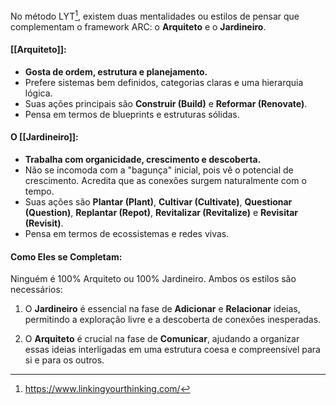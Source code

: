 No método LYT[^1], existem duas mentalidades ou estilos de pensar que complementam o framework ARC: o **Arquiteto** e o **Jardineiro**.


#### **[[Arquiteto]]:**

- **Gosta de ordem, estrutura e planejamento.**
- Prefere sistemas bem definidos, categorias claras e uma hierarquia lógica.
- Suas ações principais são **Construir (Build)** e **Reformar (Renovate)**.
- Pensa em termos de blueprints e estruturas sólidas.
    

#### **O [[Jardineiro]]:**

- **Trabalha com organicidade, crescimento e descoberta.**
- Não se incomoda com a "bagunça" inicial, pois vê o potencial de crescimento. Acredita que as conexões surgem naturalmente com o tempo.
- Suas ações são **Plantar (Plant)**, **Cultivar (Cultivate)**, **Questionar (Question)**, **Replantar (Repot)**, **Revitalizar (Revitalize)** e **Revisitar (Revisit)**.
- Pensa em termos de ecossistemas e redes vivas.
    

#### **Como Eles se Completam:**

Ninguém é 100% Arquiteto ou 100% Jardineiro. Ambos os estilos são necessários:

1. O **Jardineiro** é essencial na fase de **Adicionar** e **Relacionar** ideias, permitindo a exploração livre e a descoberta de conexões inesperadas.
    
2. O **Arquiteto** é crucial na fase de **Comunicar**, ajudando a organizar essas ideias interligadas em uma estrutura coesa e compreensível para si e para os outros.
    












[^1]: <https://www.linkingyourthinking.com/>
